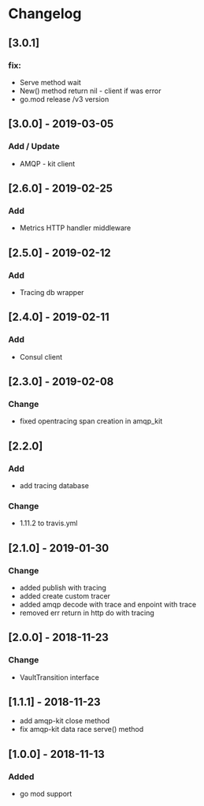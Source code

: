 # Changelog

## [3.0.1]
### fix:
- Serve method wait
- New() method return nil - client if was error
- go.mod release /v3 version

##  [3.0.0] - 2019-03-05
### Add / Update
- AMQP - kit client

##  [2.6.0] - 2019-02-25
### Add
- Metrics HTTP handler middleware

##  [2.5.0] - 2019-02-12
### Add
- Tracing db wrapper

##  [2.4.0] - 2019-02-11
### Add
- Consul client

##  [2.3.0] - 2019-02-08
### Change
- fixed opentracing span creation in amqp_kit

## [2.2.0]
### Add
- add tracing database
### Change
- 1.11.2 to travis.yml

##  [2.1.0] - 2019-01-30
### Change
- added publish with tracing
- added create custom tracer
- added amqp decode with trace and enpoint with trace
- removed err return in http do with tracing

## [2.0.0] - 2018-11-23
### Change
- VaultTransition interface

## [1.1.1] - 2018-11-23
- add amqp-kit close method
- fix amqp-kit data race serve() method

## [1.0.0] - 2018-11-13
### Added
- go mod support
